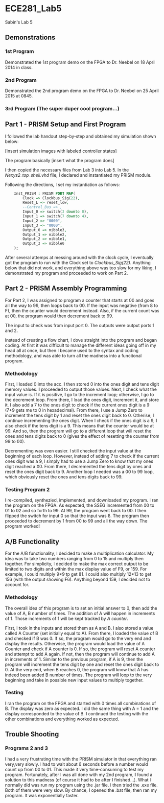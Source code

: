 ECE281_Lab5
===========

Sabin's Lab 5

## Demonstrations

### 1st Program
Demonstrated the 1st program demo on the FPGA to Dr. Neebel on 18 April 2014 in class.

### 2nd Program
Demonstrated the 2nd program demo on the FPGA to Dr. Neebel on 25 April 2015 at 0845.

### 3rd Program (The super duper cool program...)


## Part 1 - PRISM Setup and First Program
I followed the lab handout step-by-step and obtained my simulation shown below:

[insert simulation images with labeled controller states]

The program basically [insert what the program does]

I then copied the necessary files from Lab 3 into Lab 5.  In the *Nexys2_top_shell.vhd* file, I declared and instantiated my PRISM module.

Following the directions, I set my instantiation as follows:
```vhdl
	Inst_PRISM : PRISM PORT MAP(
		Clock => Clockbus_Sig(22),
		Reset_L => reset_low,
		--Control_Bus => ,
		Input_0 => switch(3 downto 0),
		Input_1 => switch(7 downto 4),
		Input_2 => "0000",
		Input_3 => "0000",
		Output_0 => nibble3,
		Output_1 => nibble2,
		Output_2 => nibble1,
		Output_3 => nibble0
	);
```

After several attemps at messing around with the clock cycle, I eventually got the program to run with the Clock set to *Clockbus_Sig(22)*.  Anything below that did not work, and everything above was too slow for my liking.  I demonstrated my program and proceeded to work on Part 2.

## Part 2 - PRISM Assembly Programming

For Part 2, I was assigned to program a counter that starts at 00 and goes all the way to 99, then loops back to 00.  If the input was negative (from 8 to F), then the counter would decrement instead.  Also, if the current count was at 00, the program would then decrement back to 99.  

The input to check was from input port 0.  The outputs were output ports 1 and 2.  

Instead of creating a flow chart, I dove straight into the program and began coding.  At first it was difficult to manage the different ideas going off in my head all at once, but then I became used to the syntax and coding methodology, and was able to turn all the madness into a funcitonal program.  

### Methodology
First, I loaded 0 into the acc.  I then stored 0 into the ones digit and tens digit memory values.  I proceeded to output those values.  Next, I check what the input value is.  If it is positive, I go to the increment loop; otherwise, I go to the decrement loop.  From there, I load the ones digit, increment it, and store it.  I also add a 7 to the ones digit to check if the current ones digit is a 9 (7+9 gets me to 0 in hexadecimal).  From there, I use a Jump Zero to increment the tens digit by 1 and reset the ones digit back to 0.  Otherise, I continue incrementing the ones digit.  When I check if the ones digit is a 9, I also check if the tens digit is a 9.  This means that the counter would be at 99.  And so, then the program will go to a different loop that will reset the ones and tens digits back to 0 (gives the effect of resetting the counter from 99 to 00).  

Decrementing was even easier.  I still checked the input value at the beginning of each loop.  However, instead of adding 7 to check if the current ones digit was a 9, I simply had to use a Jump Zero to know that my ones digit reached a X0.  From there, I decremented the tens digit by ones and reset the ones digit back to 9.  Another loop I needed was a 00 to 99 loop, which obviously reset the ones and tens digits back to 99.

### Testing Program 2
I re-compiled, synthezied, implemented, and downloaded my program.  I ran the program on the FPGA.  As expected, the SSEG incremented from 00 to 01 to 02 and so forth to 99. At 99, the program went back to 00.  I then flipped the switch for input 0 so that the input was 8.  The program then proceeded to decrement by 1 from 00 to 99 and all the way down.  The program worked!

## A/B Functionality
For the A/B functionality, I decided to make a multiplication calculator.  My idea was to take two numbers ranging from 0 to 15 and multiply then together.  For simplicity, I decided to make the max correct output to be limited to two digits and within the max display value of F9, or 159.  For example, I could multiply 9\*9 tp get 81.  I could also multiply 12\*13 to get 156 (with the output showing F6).  Anything beyond 159, I decided not to account for.

### Methodology

The overall idea of this program is to set an initial answer to 0, then add the value of A, B number of times.  The addition of A will happen in increments of 1.  Those increments of 1 will be kept tracked by *A counter*.

First, I took in the inputs and stored them as A and B.  I also stored a value called A Counter (set initially equal to A).  From there, I loaded the value of B and checked if B was 0.  If so, the program would go to the very end and display the results.  Otherwise, the program would load the value of A Counter and check if A counter is 0.  If so, the program will reset A counter and attempt to add A again.  If not, then the program will continue to add A in increments of 1.  Similar to the previous program, if A is 9, then the program will increment the tens digit by one and reset the ones digit back to 0.  At the very end, when B reaches 0, the program will know that A has indeed been added B number of times.  The program will loop to the very beginning and take in possible new input values to multiply together.

### Testing
I ran the program on the FPGA and started with 0 times all combinations of B.  The display was zero as expected.  I did the same thing with A = 1 and the display corresponded to the value of B.  I continued the testing with the other combinations and everything worked as expected.

## Trouble Shooting
### Programs 2 and 3
I had a very frustrating time with the PRISM simulator in that everything ran very,very slowly.  I had to wait about 6 seconds before a number would count up from 00 to 01.  This made it very time-consuming to test my program.  Fortunately, after I was all done with my 2nd program, I found a solution to this madness (of course it had to be after I finished...).  What I normally did was run my program using the .jar file.  I then tried the .exe file.  Both of them were very slow.  By chance, I opened the .bat file, then ran my program.  It was exponentially faster.
